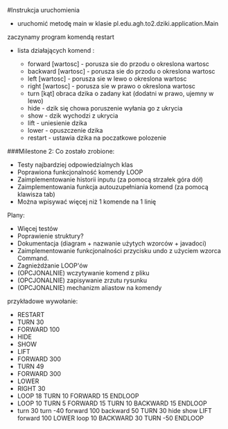 #Instrukcja uruchomienia

* uruchomić metodę main w klasie pl.edu.agh.to2.dziki.application.Main

zaczynamy program komendą restart
* lista działających komend :

    * forward [wartosc] - porusza sie do przodu o okreslona wartosc
    * backward [wartosc] - porusza sie do przodu o okreslona wartosc
    * left [wartosc] - porusza sie w lewo o okreslona wartosc
    * right [wartosc] - porusza sie w prawo o okreslona wartosc
    * turn [kąt] obraca dzika o zadany kat (dodatni w prawo, ujemny w lewo)
    * hide - dzik się chowa poruszenie wyłania go z ukrycia
    * show - dzik wychodzi z ukrycia
    * lift - uniesienie dzika
    * lower - opuszczenie dzika
    * restart - ustawia dzika na poczatkowe polozenie


###Milestone 2:
Co zostało zrobione:
* Testy najbardziej odpowiedzialnych klas
* Poprawiona funkcjonalność komendy LOOP
* Zaimplementowanie historii inputu (za pomocą strzałek góra dół)
* Zaimplementowania funkcja autouzupełniania komend (za pomocą klawisza tab)
* Można wpisywać więcej niż 1 komende na 1 linię


Plany:
 * Więcej testów
 * Poprawienie struktury?
 * Dokumentacja (diagram + nazwanie użytych wzorców + javadoci)
 * Zaimplementowanie funkcjonalności przycisku undo z użyciem wzorca Command.
 * Zagnieżdżanie LOOP'ów
 * (OPCJONALNIE) wczytywanie komend z pliku
 * (OPCJONALNIE) zapisywanie zrzutu rysunku
 * (OPCJONALNIE) mechanizm aliastow na komendy
 

przykładowe wywołanie:
* RESTART
* TURN 30
* FORWARD 100
* HIDE
* SHOW
* LIFT
* FORWARD 300
* TURN 49
* FORWARD 300
* LOWER
* RIGHT 30
* LOOP 18 TURN 10 FORWARD 15 ENDLOOP
* LOOP 10 TURN 5 FORWARD 15 TURN 10 BACKWARD 15 ENDLOOP
* turn 30 turn -40 forward 100 backward 50 TURN 30 hide show LIFT forward 100 LOWER loop 10 BACKWARD 30 TURN -50 ENDLOOP